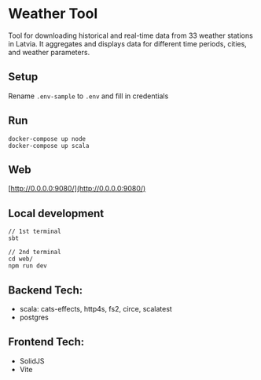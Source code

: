 # Weather Tool

Tool for downloading historical and real-time data from 33 weather stations in Latvia. It aggregates and displays data for different time periods, cities, and weather parameters.

## Setup
Rename `.env-sample` to `.env` and fill in credentials

## Run
```
docker-compose up node
docker-compose up scala
```

## Web
[http://0.0.0.0:9080/](http://0.0.0.0:9080/)

## Local development
```
// 1st terminal
sbt

// 2nd terminal
cd web/
npm run dev
```

## Backend Tech:
- scala: cats-effects, http4s, fs2, circe, scalatest
- postgres

## Frontend Tech:
- SolidJS
- Vite